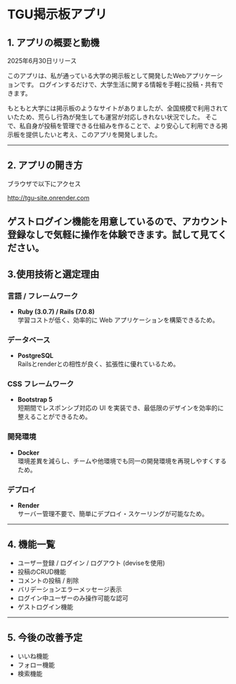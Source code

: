 # TGU掲示板アプリ

## 1. アプリの概要と動機
2025年6月30日リリース

このアプリは、私が通っている大学の掲示板として開発したWebアプリケーションです。
ログインするだけで、大学生活に関する情報を手軽に投稿・共有できます。

もともと大学には掲示板のようなサイトがありましたが、全国規模で利用されていたため、荒らし行為が発生しても運営が対応しきれない状況でした。
そこで、私自身が投稿を管理できる仕組みを作ることで、より安心して利用できる掲示板を提供したいと考え、このアプリを開発しました。

---

## 2. アプリの開き方

ブラウザで以下にアクセス

http://tgu-site.onrender.com

ゲストログイン機能を用意しているので、アカウント登録なしで気軽に操作を体験できます。試して見てください。
---

## 3.使用技術と選定理由

### 言語 / フレームワーク
- **Ruby (3.0.7) / Rails (7.0.8)**  
  学習コストが低く、効率的に Web アプリケーションを構築できるため。   

### データベース
- **PostgreSQL**  
  Railsとrenderとの相性が良く、拡張性に優れているため。  

### CSS フレームワーク
- **Bootstrap 5**  
  短期間でレスポンシブ対応の UI を実装でき、最低限のデザインを効率的に整えることができるため。  

### 開発環境
- **Docker**  
  環境差異を減らし、チームや他環境でも同一の開発環境を再現しやすくするため。  

### デプロイ
- **Render**  
  サーバー管理不要で、簡単にデプロイ・スケーリングが可能なため。  


---

## 4. 機能一覧

- ユーザー登録 / ログイン / ログアウト (deviseを使用)
- 投稿のCRUD機能
- コメントの投稿 / 削除
- バリデーションエラーメッセージ表示
- ログイン中ユーザーのみ操作可能な認可
- ゲストログイン機能


---

## 5. 今後の改善予定

- いいね機能
- フォロー機能
- 検索機能